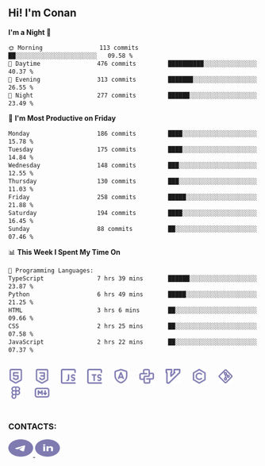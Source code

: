 ## Hi! I'm Conan

<!--START_SECTION:waka-->
**I'm a Night 🦉** 

```text
🌞 Morning                113 commits         ██░░░░░░░░░░░░░░░░░░░░░░░   09.58 % 
🌆 Daytime                476 commits         ██████████░░░░░░░░░░░░░░░   40.37 % 
🌃 Evening                313 commits         ███████░░░░░░░░░░░░░░░░░░   26.55 % 
🌙 Night                  277 commits         ██████░░░░░░░░░░░░░░░░░░░   23.49 % 
```
📅 **I'm Most Productive on Friday** 

```text
Monday                   186 commits         ████░░░░░░░░░░░░░░░░░░░░░   15.78 % 
Tuesday                  175 commits         ████░░░░░░░░░░░░░░░░░░░░░   14.84 % 
Wednesday                148 commits         ███░░░░░░░░░░░░░░░░░░░░░░   12.55 % 
Thursday                 130 commits         ███░░░░░░░░░░░░░░░░░░░░░░   11.03 % 
Friday                   258 commits         █████░░░░░░░░░░░░░░░░░░░░   21.88 % 
Saturday                 194 commits         ████░░░░░░░░░░░░░░░░░░░░░   16.45 % 
Sunday                   88 commits          ██░░░░░░░░░░░░░░░░░░░░░░░   07.46 % 
```


📊 **This Week I Spent My Time On** 

```text
💬 Programming Languages: 
TypeScript               7 hrs 39 mins       ██████░░░░░░░░░░░░░░░░░░░   23.87 % 
Python                   6 hrs 49 mins       █████░░░░░░░░░░░░░░░░░░░░   21.25 % 
HTML                     3 hrs 6 mins        ██░░░░░░░░░░░░░░░░░░░░░░░   09.66 % 
CSS                      2 hrs 25 mins       ██░░░░░░░░░░░░░░░░░░░░░░░   07.58 % 
JavaScript               2 hrs 22 mins       ██░░░░░░░░░░░░░░░░░░░░░░░   07.37 % 
```


<!--END_SECTION:waka-->


<br>

<div align="left">
  <img src="icons/skills/html.svg" height="30" alt="html5"/>
  <img width="15"/>
  <img src="icons/skills/css.svg" height="30" alt="css"/>
    <img width="15"/>
  <img src="icons/skills/javascript.svg" height="30" alt="javascript"/>
  <img width="15"/>
  <img src="icons/skills/typescript.svg" height="30" alt="typescript"/>
  <img width="15"/>
  <img src="icons/skills/angular.svg" height="30" alt="angular"/>
  <img width="15"/>
  <img src="icons/skills/python.svg" height="30" alt="python"/>
  <img width="15"/>
  <img src="icons/skills/vim.svg" height="30" alt="vim"  />
  <img width="15"/>
  <img src="icons/skills/c.svg" height="30" alt="c"/>
  <img width="15"/>
  <img src="icons/skills/git.svg" height="30" alt="git"/>
  <img width="15"/>
  <img src="icons/skills/figma.svg" height="30" alt="figma"/>
  <img width="15"/>
  <img src="icons/skills/markdown.svg" height="30" alt="markdown"/>
</div>

<br>


### CONTACTS:

<div align="left">
  <a href="https://t.me/gkkconan">
    <img src="icons/contacts/telegram.svg" width="50" height="35" alt="telegram"/>
  </a>
  <a href="https://www.linkedin.com/in/gkkconan">
    <img src="icons/contacts/linkedin.svg" width="50" height="35" alt="linkedin"/>
  </a>
</div>

